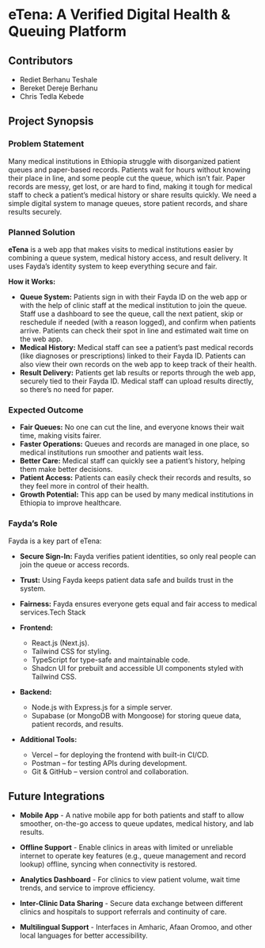 # eTena: A Verified Digital Health & Queuing Platform

## Contributors

- Rediet Berhanu Teshale
- Bereket Dereje Berhanu
- Chris Tedla Kebede

## Project Synopsis

### Problem Statement

Many medical institutions in Ethiopia struggle with disorganized patient queues and paper-based records. Patients wait for hours without knowing their place in line, and some people cut the queue, which isn’t fair. Paper records are messy, get lost, or are hard to find, making it tough for medical staff to check a patient’s medical history or share results quickly. We need a simple digital system to manage queues, store patient records, and share results securely.

### Planned Solution

**eTena** is a web app that makes visits to medical institutions easier by combining a queue system, medical history access, and result delivery. It uses Fayda’s identity system to keep everything secure and fair.

**How it Works:**

- **Queue System:** Patients sign in with their Fayda ID on the web app or with the help of clinic staff at the medical institution to join the queue. Staff use a dashboard to see the queue, call the next patient, skip or reschedule if needed (with a reason logged), and confirm when patients arrive. Patients can check their spot in line and estimated wait time on the web app.
- **Medical History:** Medical staff can see a patient’s past medical records (like diagnoses or prescriptions) linked to their Fayda ID. Patients can also view their own records on the web app to keep track of their health.
- **Result Delivery:** Patients get lab results or reports through the web app, securely tied to their Fayda ID. Medical staff can upload results directly, so there’s no need for paper.

### Expected Outcome

- **Fair Queues:** No one can cut the line, and everyone knows their wait time, making visits fairer.
- **Faster Operations:** Queues and records are managed in one place, so medical institutions run smoother and patients wait less.
- **Better Care:** Medical staff can quickly see a patient’s history, helping them make better decisions.
- **Patient Access:** Patients can easily check their records and results, so they feel more in control of their health.
- **Growth Potential:** This app can be used by many medical institutions in Ethiopia to improve healthcare.

### Fayda’s Role

Fayda is a key part of eTena:

- **Secure Sign-In:** Fayda verifies patient identities, so only real people can join the queue or access records.

- **Trust:** Using Fayda keeps patient data safe and builds trust in the system.

- **Fairness:** Fayda ensures everyone gets equal and fair access to medical services.Tech Stack

- **Frontend:**

  - React.js (Next.js).
  - Tailwind CSS for styling.
  - TypeScript for type-safe and maintainable code.
  - Shadcn UI for prebuilt and accessible UI components styled with Tailwind CSS.

- **Backend:**

  - Node.js with Express.js for a simple server.
  - Supabase (or MongoDB with Mongoose) for storing queue data, patient records, and results.

- **Additional Tools:**

  - Vercel – for deploying the frontend with built-in CI/CD.
  - Postman – for testing APIs during development.
  - Git & GitHub – version control and collaboration.

## Future Integrations

- **Mobile App** - A native mobile app for both patients and staff to allow smoother, on-the-go access to queue updates, medical history, and lab results.

- **Offline Support** - Enable clinics in areas with limited or unreliable internet to operate key features (e.g., queue management and record lookup) offline, syncing when connectivity is restored.

- **Analytics Dashboard** - For clinics to view patient volume, wait time trends, and service to improve efficiency.

- **Inter-Clinic Data Sharing** - Secure data exchange between different clinics and hospitals to support referrals and continuity of care.

- **Multilingual Support** - Interfaces in Amharic, Afaan Oromoo, and other local languages for better accessibility.
